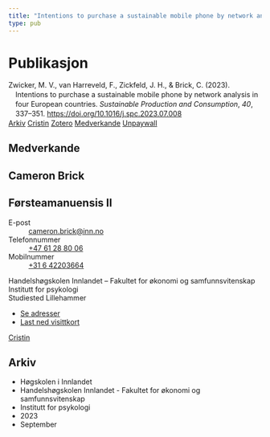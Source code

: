 ```yaml
---
title: "Intentions to purchase a sustainable mobile phone by network analysis in four European countries"
type: pub
---
```

<h1>Publikasjon</h1>
<article id="csl-bib-container-KCTAE6Z7" class="csl-bib-container">
  <div class="csl-bib-body" style="line-height: 1.35; padding-left: 1em; text-indent:-1em;">
  <div class="csl-entry">Zwicker, M. V., van Harreveld, F., Zickfeld, J. H., &amp; Brick, C. (2023). Intentions to purchase a sustainable mobile phone by network analysis in four European countries. <i>Sustainable Production and Consumption</i>, <i>40</i>, 337&#x2013;351. <a href="https://doi.org/10.1016/j.spc.2023.07.008">https://doi.org/10.1016/j.spc.2023.07.008</a></div>
</div>
  <div class="csl-bib-buttons">
    <a href="#taxonomy-article-KCTAE6Z7" class="csl-bib-button">Arkiv</a>
    <a href="https://app.cristin.no/results/show.jsf?id=2172482" alt="Cristin URL" class="csl-bib-button">Cristin</a>
    <a href="http://zotero.org/groups/5022929/items/KCTAE6Z7" alt="Zotero URL" class="csl-bib-button">Zotero</a>
    <a href="#contributors-article-KCTAE6Z7" class="csl-bib-button">Medverkande</a>
    <a href="https://doi.org/10.1016/j.spc.2023.07.008" class="csl-bib-button">Unpaywall</a>
  </div>
  <div id="csl-bib-meta-container-KCTAE6Z7"></div>
</article>
<div id="csl-bib-meta-KCTAE6Z7" class="csl-bib-meta">
  <article id="contributors-article-KCTAE6Z7" class="contributors-article">
    <h1>Medverkande</h1>
    <div class="personas">
<div class="vrtx-hinn-person-card">
<div class="photo">
<i class="lar la-user-circle missing-person"></i>
</div>
<div class="info">
<hgroup><h1>Cameron Brick</h1>
<h2>Førsteamanuensis II</h2>
</hgroup><dl>
<dt>E-post</dt>
<dd>
<a href="mailto:cameron.brick@inn.no">cameron.brick@inn.no</a>
</dd>
<dt>Telefonnummer</dt>
<dd><a href="tel:+4761288006">
+47 61 28 80 06
</a></dd>
<dt>Mobilnummer</dt>
<dd><a href="tel:+31642203664">
+31 6 42203664
</a></dd>
</dl>
<p>
Handelshøgskolen Innlandet – Fakultet for økonomi og samfunnsvitenskap<br>
Institutt for psykologi<br>
Studiested Lillehammer
</p>
<ul class="vrtx-hinn-links">
<li><a href="https://www.inn.no/finn-en-ansatt/cameron-brick.html#vrtx-hinn-addresses">Se adresser</a></li>
<li><a href="https://www.inn.no/finn-en-ansatt/cameron-brick.html?vrtx=vcf">Last ned visittkort</a></li>
</ul>
</div>
</div>
<a href="https://app.cristin.no/persons/show.jsf?id=1630247" alt="Cristin URL" class="personas-cristin">Cristin</a>
</div>
  </article>
  <article id="taxonomy-article-KCTAE6Z7" class="taxonomy-article">
    <h1>Arkiv</h1>
    <ul>
      <li>Høgskolen i Innlandet</li>
      <li>Handelshøgskolen Innlandet - Fakultet for økonomi og samfunnsvitenskap</li>
      <li>Institutt for psykologi</li>
      <li>2023</li>
      <li>September</li>
    </ul>
  </article>
</div>
